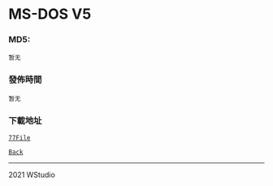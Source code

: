 # MS-DOS V5
### MD5:
`暂无` 
### 發佈時間
`暂无`
### 下載地址
[`77File`](https://www.77file.com/s/4oPnzbATexi)
   
[`Back`](../)   
   
----------------------------------
2021 WStudio  
